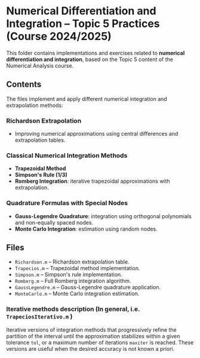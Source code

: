 # Numerical Differentiation and Integration – Topic 5 Practices (Course 2024/2025)

This folder contains implementations and exercises related to **numerical differentiation and integration**, based on the Topic 5 content of the Numerical Analysis course.

## Contents

The files implement and apply different numerical integration and extrapolation methods:

###  Richardson Extrapolation
- Improving numerical approximations using central differences and extrapolation tables.

###  Classical Numerical Integration Methods 
- **Trapezoidal Method**  
- **Simpson's Rule (1/3)**  
- **Romberg Integration**: iterative trapezoidal approximations with extrapolation.

###  Quadrature Formulas with Special Nodes
- **Gauss-Legendre Quadrature**: integration using orthogonal polynomials and non-equally spaced nodes.
- **Monte Carlo Integration**: estimation using random nodes.

## Files
- `Richardson.m` – Richardson extrapolation table.
- `Trapecios.m` – Trapezoidal method implementation.
- `Simpson.m` – Simpson's rule implementation.
- `Romberg.m` – Full Romberg integration algorithm.
- `GaussLegendre.m` – Gauss-Legendre quadrature application.
- `MonteCarlo.m` – Monte Carlo integration estimation.
### Iterative methods description (In general, i.e. `TrapeciosIterativo.m` )
Iterative versions of integration methods that progressively refine the partition of the interval until the approximation stabilizes within a given tolerance `tol`, or a maximum number of iterations `maxiter` is reached. These versions are useful when the desired accuracy is not known a priori.

